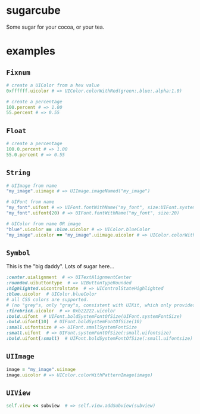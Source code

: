 sugarcube
=========

Some sugar for your cocoa, or your tea.

examples
========

`Fixnum`
--------

```ruby
# create a UIColor from a hex value
0xffffff.uicolor # => UIColor.colorWithRed(green:,blue:,alpha:1.0)

# create a percentage
100.percent # => 1.00
55.percent # => 0.55
```

`Float`
-------

```ruby
# create a percentage
100.0.percent # => 1.00
55.0.percent # => 0.55
```

`String`
--------

```ruby
# UIImage from name
"my_image".uiimage # => UIImage.imageNamed("my_image")

# UIFont from name
"my_font".uifont # => UIFont.fontWithName("my_font", size:UIFont.systemFontSize)
"my_font".uifont(20) # => UIFont.fontWithName("my_font", size:20)

# UIColor from name OR image
"blue".uicolor == :blue.uicolor # => UIColor.blueColor
"my_image".uicolor == "my_image".uiimage.uicolor # => UIColor.colorWithPatternImage(UIImage.imageNamed("my_image"))
```

`Symbol`
--------

This is the "big daddy".  Lots of sugar here...

```ruby
:center.uialignment  # => UITextAlignmentCenter
:rounded.uibuttontype  # => UIButtonTypeRounded
:highlighted.uicontrolstate  # => UIControlStateHighlighted
:blue.uicolor  # UIColor.blueColor
# all CSS colors are supported.
# (no "grey"s, only "gray"s, consistent with UIKit, which only provides "grayColor")
:firebrick.uicolor  # => 0xb22222.uicolor
:bold.uifont  # UIFont.boldSystemFontOfSize(UIFont.systemFontSize)
:bold.uifont(10)  # UIFont.boldSystemFontOfSize(10)
:small.uifontsize # => UIFont.smallSystemFontSize
:small.uifont  # => UIFont.systemFontOfSize(:small.uifontsize)
:bold.uifont(:small)  # UIFont.boldSystemFontOfSize(:small.uifontsize)
```

`UIImage`
---------

```ruby
image = "my_image".uiimage
image.uicolor # => UIColor.colorWithPatternImage(image)
```

`UIView`
--------

```ruby
self.view << subview  # => self.view.addSubview(subview)
```
